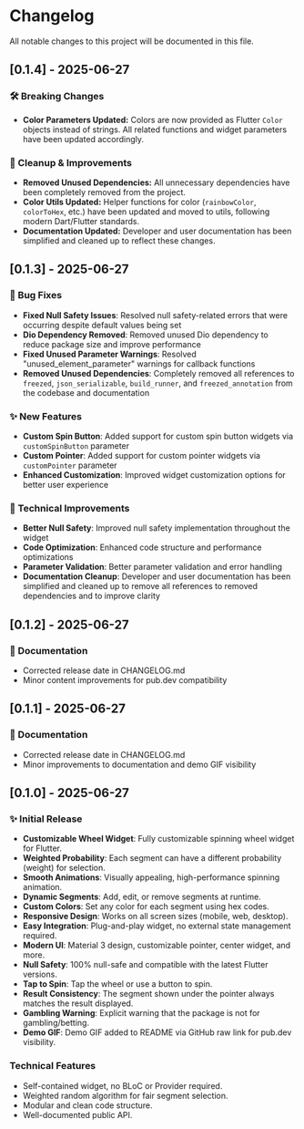# Changelog

All notable changes to this project will be documented in this file.

## [0.1.4] - 2025-06-27

### 🛠 Breaking Changes
- **Color Parameters Updated:** Colors are now provided as Flutter `Color` objects instead of strings. All related functions and widget parameters have been updated accordingly.

### 🧹 Cleanup & Improvements
- **Removed Unused Dependencies:** All unnecessary dependencies have been completely removed from the project.
- **Color Utils Updated:** Helper functions for color (`rainbowColor`, `colorToHex`, etc.) have been updated and moved to utils, following modern Dart/Flutter standards.
- **Documentation Updated:** Developer and user documentation has been simplified and cleaned up to reflect these changes.

## [0.1.3] - 2025-06-27

### 🐛 Bug Fixes
- **Fixed Null Safety Issues**: Resolved null safety-related errors that were occurring despite default values being set
- **Dio Dependency Removed**: Removed unused Dio dependency to reduce package size and improve performance
- **Fixed Unused Parameter Warnings**: Resolved "unused_element_parameter" warnings for callback functions
- **Removed Unused Dependencies**: Completely removed all references to `freezed`, `json_serializable`, `build_runner`, and `freezed_annotation` from the codebase and documentation

### ✨ New Features
- **Custom Spin Button**: Added support for custom spin button widgets via `customSpinButton` parameter
- **Custom Pointer**: Added support for custom pointer widgets via `customPointer` parameter
- **Enhanced Customization**: Improved widget customization options for better user experience

### 🔧 Technical Improvements
- **Better Null Safety**: Improved null safety implementation throughout the widget
- **Code Optimization**: Enhanced code structure and performance optimizations
- **Parameter Validation**: Better parameter validation and error handling
- **Documentation Cleanup**: Developer and user documentation has been simplified and cleaned up to remove all references to removed dependencies and to improve clarity

## [0.1.2] - 2025-06-27

### 📝 Documentation
- Corrected release date in CHANGELOG.md
- Minor content improvements for pub.dev compatibility

## [0.1.1] - 2025-06-27

### 📝 Documentation
- Corrected release date in CHANGELOG.md
- Minor improvements to documentation and demo GIF visibility

## [0.1.0] - 2025-06-27

### ✨ Initial Release
- **Customizable Wheel Widget**: Fully customizable spinning wheel widget for Flutter.
- **Weighted Probability**: Each segment can have a different probability (weight) for selection.
- **Smooth Animations**: Visually appealing, high-performance spinning animation.
- **Dynamic Segments**: Add, edit, or remove segments at runtime.
- **Custom Colors**: Set any color for each segment using hex codes.
- **Responsive Design**: Works on all screen sizes (mobile, web, desktop).
- **Easy Integration**: Plug-and-play widget, no external state management required.
- **Modern UI**: Material 3 design, customizable pointer, center widget, and more.
- **Null Safety**: 100% null-safe and compatible with the latest Flutter versions.
- **Tap to Spin**: Tap the wheel or use a button to spin.
- **Result Consistency**: The segment shown under the pointer always matches the result displayed.
- **Gambling Warning**: Explicit warning that the package is not for gambling/betting.
- **Demo GIF**: Demo GIF added to README via GitHub raw link for pub.dev visibility.

### Technical Features
- Self-contained widget, no BLoC or Provider required.
- Weighted random algorithm for fair segment selection.
- Modular and clean code structure.
- Well-documented public API.